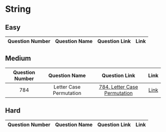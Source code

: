 # String

## Easy
| Question Number | Question Name | Question Link                                                                | Link                                                                                    |
|:-----------------:|:---------------:|:------------------------------------------------------------------------------:|:-----------------------------------------------------------------------------------------:|

## Medium
| Question Number | Question Name | Question Link                                                                | Link                                                                                    |
|:-----------------:|:---------------:|:------------------------------------------------------------------------------:|:-----------------------------------------------------------------------------------------:|
|       784       |Letter Case Permutation| <a href = 'https://leetcode.com/problems/letter-case-permutation/'>784. Letter Case Permutation</a> | <a href = 'https://github.com/JAIDHEER007/LeetCode/tree/main/Programs/LC%20784'>Link</a>|

## Hard
| Question Number | Question Name | Question Link                                                                | Link                                                                                    |
|:-----------------:|:---------------:|:------------------------------------------------------------------------------:|:-----------------------------------------------------------------------------------------:|

